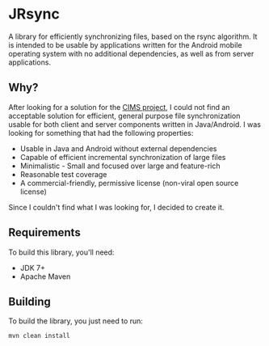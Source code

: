 # JRsync

A library for efficiently synchronizing files, based on the rsync algorithm. It
is intended to be usable by applications written for the Android mobile
operating system with no additional dependencies, as well as from server
applications.

## Why?

After looking for a solution for the
[CIMS project](http://cims-bioko.github.io/),
I could not find an acceptable solution for efficient, general purpose file
synchronization usable for both client and server components written in
Java/Android. I was looking for something that had the following properties:

  * Usable in Java and Android without external dependencies
  * Capable of efficient incremental synchronization of large files
  * Minimalistic - Small and focused over large and feature-rich
  * Reasonable test coverage
  * A commercial-friendly, permissive license (non-viral open source license)

Since I couldn't find what I was looking for, I decided to create it.

## Requirements

To build this library, you'll need:

  * JDK 7+
  * Apache Maven

## Building

To build the library, you just need to run:

```
mvn clean install
```